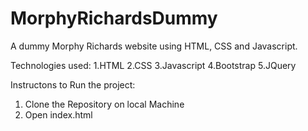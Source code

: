 # MorphyRichardsDummy
A dummy Morphy Richards website using HTML, CSS and Javascript.

Technologies used:
1.HTML
2.CSS
3.Javascript
4.Bootstrap
5.JQuery

Instructons to Run the project:
1. Clone the Repository on local Machine
2. Open index.html
